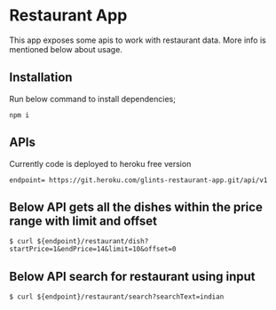# Restaurant App

This app exposes some apis to work with restaurant data.
More info is mentioned below about usage.

## Installation

Run below command to install dependencies;

```
npm i
```

## APIs

Currently code is deployed to heroku free version

```
endpoint= https://git.heroku.com/glints-restaurant-app.git/api/v1
```

## Below API gets all the dishes within the price range with limit and offset

```
$ curl ${endpoint}/restaurant/dish?startPrice=1&endPrice=14&limit=10&offset=0
```

## Below API search for restaurant using input

```
$ curl ${endpoint}/restaurant/search?searchText=indian
```